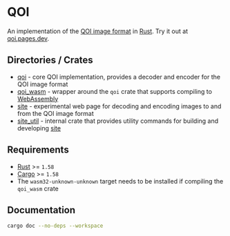 # QOI

An implementation of the [QOI image format](https://qoiformat.org/) in [Rust](https://www.rust-lang.org/). Try it out at [qoi.pages.dev](https://qoi.pages.dev/).

## Directories / Crates

- [qoi](./qoi) - core QOI implementation, provides a decoder and encoder for the QOI image format
- [qoi_wasm](./qoi_wasm) - wrapper around the `qoi` crate that supports compiling to [WebAssembly](https://webassembly.org/)
- [site](./site) - experimental web page for decoding and encoding images to and from the QOI image format
- [site_util](./site_util) - internal crate that provides utility commands for building and developing [site](./site)

## Requirements

- [Rust](https://www.rust-lang.org/) >= `1.58`
- [Cargo](https://doc.rust-lang.org/cargo/) >= `1.58`
- The `wasm32-unknown-unknown` target needs to be installed if compiling the `qoi_wasm` crate

## Documentation

```sh
cargo doc --no-deps --workspace
```

